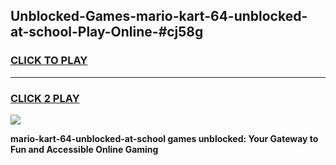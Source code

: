 
## Unblocked-Games-mario-kart-64-unblocked-at-school-Play-Online-#cj58g
<h3>
<a href="https://premium.freeplayer.one?title=mario-kart-64-unblocked-at-school&ref=24F">CLICK TO PLAY</a></h3>
<hr>

<h3>
<a href="https://premium.freeplayer.one?title=mario-kart-64-unblocked-at-school&ref=24F">CLICK 2 PLAY</a>
  
</h3>

<a href="https://premium.freeplayer.one?title=mario-kart-64-unblocked-at-school&ref=24F/"><img src="https://clearcache.store/games.png"></a>


**mario-kart-64-unblocked-at-school games unblocked: Your Gateway to Fun and Accessible Online Gaming**
